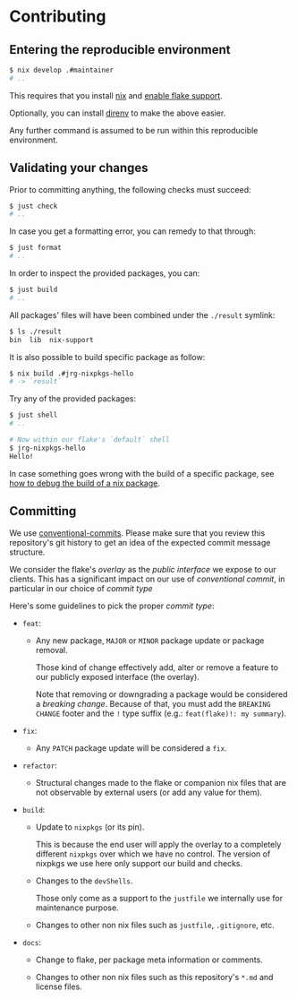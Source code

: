 # Contributing

## Entering the reproducible environment

```bash
$ nix develop .#maintainer
# ..
```

This requires that you install [nix][nix] and [enable flake
support][nix-flake-enable].

Optionally, you can install [direnv][direnv] to make the above easier.

Any further command is assumed to be run within this reproducible environment.

[nix]: https://nixos.org/download/
[direnv]: https://direnv.net/#getting-started
[nix-flake-enable]: https://nixos.wiki/wiki/Flakes#Enable_flakes_permanently_in_NixOS

## Validating your changes

Prior to committing anything, the following checks must succeed:

```bash
$ just check
# ..
```

In case you get a formatting error, you can remedy to that through:

```bash
$ just format
# ..
```

In order to inspect the provided packages, you can:

```bash
$ just build
# ..
```

All packages' files will have been combined under the `./result` symlink:

```bash
$ ls ./result
bin  lib  nix-support
```

It is also possible to build specific package as follow:

```bash
$ nix build .#jrg-nixpkgs-hello
# -> `result`
```

Try any of the provided packages:

```bash
$ just shell
# ..

# Now within our flake's `default` shell
$ jrg-nixpkgs-hello
Hello!
```

In case something goes wrong with the build of a specific package, see [how to
debug the build of a nix package][nix-pkg-build-dbg].

[nix-pkg-build-dbg]: ./doc/NixPackageBuildDebug.md

## Committing

We use [conventional-commits]. Please make sure that you review this
repository's git history to get an idea of the expected commit message
structure.

We consider the flake's *overlay* as the *public interface* we expose to our
clients. This has a significant impact on our use of *conventional commit*, in
particular in our choice of *commit type*

Here's some guidelines to pick the proper *commit type*:

 -  `feat`:

     -  Any new package, `MAJOR` or `MINOR` package update or package removal.

        Those kind of change effectively add, alter or remove a feature to our
        publicly exposed interface (the overlay).

        Note that removing or downgrading a package would be considered a
        *breaking change*. Because of that, you must add the `BREAKING CHANGE`
        footer and the `!` type suffix (e.g.: `feat(flake)!: my summary`).

 -  `fix`:

     -  Any `PATCH` package update will be considered a `fix`.

 -  `refactor`:

     -  Structural changes made to the flake or companion nix files that are not
        observable by external users (or add any value for them).

 -  `build`:

     -  Update to `nixpkgs` (or its pin).

        This is because the end user will apply the overlay to a completely
        different `nixpkgs` over which we have no control. The version of
        nixpkgs we use here only support our build and checks.

     -  Changes to the `devShells`.

        Those only come as a support to the `justfile` we internally use for
        maintenance purpose.

     -  Changes to other non nix files such as `justfile`, `.gitignore`, etc.

 -  `docs`:

     -  Change to flake, per package meta information or comments.

     -  Changes to other non nix files such as this repository's `*.md` and
        license files.

[conventional-commits]: https://www.conventionalcommits.org
